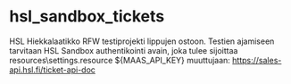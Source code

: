 # hsl_sandbox_tickets
HSL Hiekkalaatikko RFW testiprojekti lippujen ostoon. Testien ajamiseen tarvitaan HSL Sandbox authentikointi avain, joka tulee sijoittaa resources\settings.resource ${MAAS_API_KEY} muuttujaan:
https://sales-api.hsl.fi/ticket-api-doc
